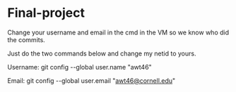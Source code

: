 # Final-project

Change your username and email in the cmd in the VM so we know who did the commits.

Just do the two commands below and change my netid to yours. 

Username:
git config --global user.name "awt46"

Email:
git config --global user.email "awt46@cornell.edu"
